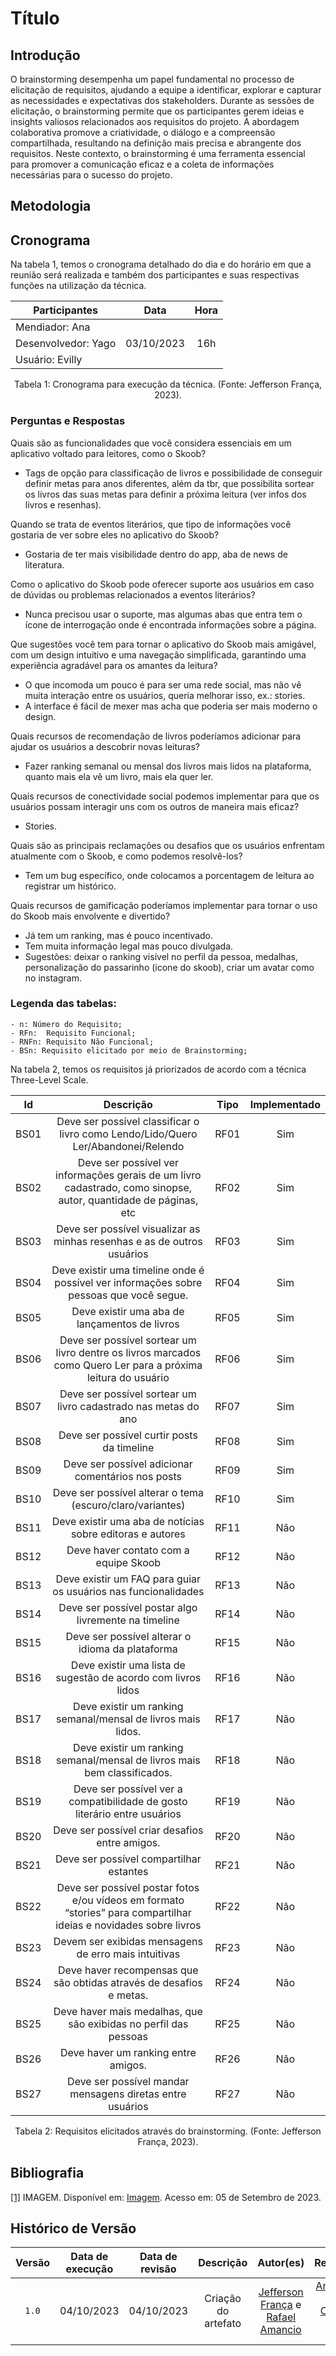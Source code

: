 # Título

## Introdução

O brainstorming desempenha um papel fundamental no processo de elicitação de requisitos, ajudando a equipe a identificar, explorar e capturar as necessidades e expectativas dos stakeholders. Durante as sessões de elicitação, o brainstorming permite que os participantes gerem ideias e insights valiosos relacionados aos requisitos do projeto. A abordagem colaborativa promove a criatividade, o diálogo e a compreensão compartilhada, resultando na definição mais precisa e abrangente dos requisitos. Neste contexto, o brainstorming é uma ferramenta essencial para promover a comunicação eficaz e a coleta de informações necessárias para o sucesso do projeto.

## Metodologia

## Cronograma

Na tabela 1, temos o cronograma detalhado do dia e do horário em que a reunião será realizada e também dos participantes e suas respectivas funções na utilização da técnica.

| Participantes        |    Data    | Hora  |
| -------------------- | :--------: | :---: |
| Mendiador: Ana       |
| Desenvolvedor:  Yago | 03/10/2023 |  16h  |
| Usuário:  Evilly     |

<div style="text-align: center">
<p> Tabela 1: Cronograma para execução da técnica. (Fonte: Jefferson França, 2023).</p>
</div>

### Perguntas e Respostas

Quais são as funcionalidades que você considera essenciais em um aplicativo voltado para leitores, como o Skoob?

- Tags de opção para classificação de livros e possibilidade de conseguir definir metas para anos diferentes, além da tbr, que possibilita sortear os livros das suas metas para definir a próxima leitura (ver infos dos livros e resenhas).

Quando se trata de eventos literários, que tipo de informações você gostaria de ver sobre eles no aplicativo do Skoob?

- Gostaria de ter mais visibilidade dentro do app, aba de news de literatura.
  
Como o aplicativo do Skoob pode oferecer suporte aos usuários em caso de dúvidas ou problemas relacionados a eventos literários?

- Nunca precisou usar o suporte, mas algumas abas que entra tem o ícone de
interrogação onde é encontrada informações sobre a página.

Que sugestões você tem para tornar o aplicativo do Skoob mais amigável, com um design intuitivo e uma navegação simplificada, garantindo uma experiência agradável para os amantes da leitura?

- O que incomoda um pouco é para ser uma rede social, mas não vê muita interação
entre os usuários, queria melhorar isso, ex.: stories.
- A interface é fácil de mexer mas acha que poderia ser mais moderno o design.
  
Quais recursos de recomendação de livros poderíamos adicionar para ajudar os usuários a descobrir novas leituras?

- Fazer ranking semanal ou mensal dos livros mais lidos na plataforma, quanto mais
ela vê um livro, mais ela quer ler.

Quais recursos de conectividade social podemos implementar para que os usuários possam interagir uns com os outros de maneira mais eficaz?

- Stories.

Quais são as principais reclamações ou desafios que os usuários enfrentam atualmente
com o Skoob, e como podemos resolvê-los?

- Tem um bug específico, onde colocamos a porcentagem de leitura ao registrar um
histórico.

Quais recursos de gamificação poderíamos implementar para tornar o uso do Skoob mais
envolvente e divertido?

- Já tem um ranking, mas é pouco incentivado.
- Tem muita informação legal mas pouco divulgada.
- Sugestões: deixar o ranking visível no perfil da pessoa, medalhas, personalização do passarinho (icone do skoob), criar um avatar como no instagram.

### Legenda das tabelas:
    - n: Número do Requisito;
    - RFn:  Requisito Funcional;
    - RNFn: Requisito Não Funcional;
    - BSn: Requisito elicitado por meio de Brainstorming;

Na tabela 2, temos os requisitos já priorizados de acordo com a técnica Three-Level Scale.

|  Id   |                                                     Descrição                                                     | Tipo  | Implementado |
| :---: | :---------------------------------------------------------------------------------------------------------------: | :---: | :----------: |
| BS01  |                 Deve ser possível classificar o livro como Lendo/Lido/Quero Ler/Abandonei/Relendo                 | RF01  |     Sim      |
| BS02  | Deve ser possível ver informações gerais de um livro cadastrado, como sinopse, autor, quantidade de páginas, etc  | RF02  |     Sim      |
| BS03  |                      Deve ser possível visualizar as minhas resenhas e as de outros usuários                      | RF03  |     Sim      |
| BS04  |              Deve existir uma timeline onde é possível ver informações sobre pessoas que você segue.              | RF04  |     Sim      |
| BS05  |                                   Deve existir uma aba de lançamentos de livros                                   | RF05  |     Sim      |
| BS06  |   Deve ser possível sortear um livro dentre os livros marcados como Quero Ler para a próxima leitura do usuário   | RF06  |     Sim      |
| BS07  |                          Deve ser possível sortear um livro cadastrado nas metas do ano                           | RF07  |     Sim      |
| BS08  |                                    Deve ser possível curtir posts da timeline                                     | RF08  |     Sim      |
| BS09  |                                 Deve ser possível adicionar comentários nos posts                                 | RF09  |     Sim      |
| BS10  |                             Deve ser possível alterar o tema (escuro/claro/variantes)                             | RF10  |     Sim      |
| BS11  |                             Deve existir uma aba de notícias sobre editoras e autores                             | RF11  |     Não      |
| BS12  |                                       Deve haver contato com a equipe Skoob                                       | RF12  |     Não      |
| BS13  |                          Deve existir um FAQ para guiar os usuários nas funcionalidades                           | RF13  |     Não      |
| BS14  |                               Deve ser possível postar algo livremente na timeline                                | RF14  |     Não      |
| BS15  |                                 Deve ser possível alterar o idioma da plataforma                                  | RF15  |     Não      |
| BS16  |                           Deve existir uma lista de sugestão de acordo com livros lidos                           | RF16  |     Não      |
| BS17  |                           Deve existir um ranking semanal/mensal de livros mais lidos.                            | RF17  |     Não      |
| BS18  |                     Deve existir um ranking semanal/mensal de livros mais bem classificados.                      | RF18  |     Não      |
| BS19  |                     Deve ser possível ver a compatibilidade de gosto literário entre usuários                     | RF19  |     Não      |
| BS20  |                                  Deve ser possível criar desafios entre amigos.                                   | RF20  |     Não      |
| BS21  |                                      Deve ser possível compartilhar estantes                                      | RF21  |     Não      |
| BS22  | Deve ser possível postar fotos e/ou vídeos em formato “stories” para compartilhar ideias e novidades sobre livros | RF22  |     Não      |
| BS23  |                               Devem ser exibidas mensagens de erro mais intuitivas                                | RF23  |     Não      |
| BS24  |                        Deve haver recompensas que são obtidas através de desafios e metas.                        | RF24  |     Não      |
| BS25  |                         Deve haver mais medalhas, que são exibidas no perfil das pessoas                          | RF25  |     Não      |
| BS26  |                                        Deve haver um ranking entre amigos.                                        | RF26  |     Não      |
| BS27  |                             Deve ser possível mandar mensagens diretas entre usuários                             | RF27  |     Não      |

<div style="text-align: center">
<p> Tabela 2: Requisitos elicitados através do brainstorming. (Fonte: Jefferson França, 2023).</p>
</div>


## Bibliografia

<a id="aa" href="#a">[1]</a> IMAGEM. Disponível em: [Imagem](https://pt.wikipedia.org/wiki/Imagem). Acesso em: 05 de Setembro de 2023.

## Histórico de Versão

| Versão | Data de execução | Data de revisão |      Descrição      |                                           Autor(es)                                            |                                                                  Revisor(es)                                                                   |
| :----: | :--------------: | :-------------: | :-----------------: | :--------------------------------------------------------------------------------------------: | :--------------------------------------------------------------------------------------------------------------------------------------------: |
| `1.0`  |    04/10/2023    |   04/10/2023    | Criação do artefato | [Jefferson França](https://github.com/Frans6) e [Rafael Amancio](https://github.com/Rafael-gc) | [Ana Rocha](https://github.com/anaaroch), [Shaíne Oliveira](https://github.com/ShaineOliveira) e [Yago Passos](https://github.com/yagompassos) |

